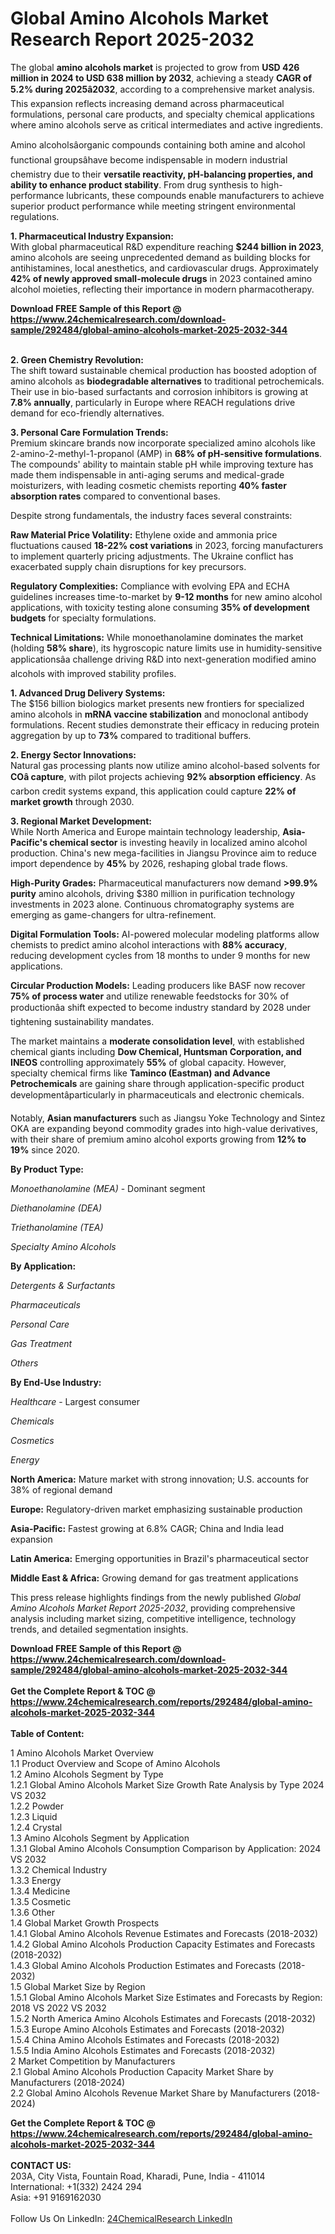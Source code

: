 <h1>Global Amino Alcohols Market Research Report 2025-2032</h1><p>The global <strong>amino alcohols market</strong> is projected to grow from <strong>USD 426 million in 2024 to USD 638 million by 2032</strong>, achieving a steady <strong>CAGR of 5.2% during 2025â2032</strong>, according to a comprehensive market analysis. This expansion reflects increasing demand across pharmaceutical formulations, personal care products, and specialty chemical applications where amino alcohols serve as critical intermediates and active ingredients.</p><p>Amino alcoholsâorganic compounds containing both amine and alcohol functional groupsâhave become indispensable in modern industrial chemistry due to their <strong>versatile reactivity, pH-balancing properties, and ability to enhance product stability</strong>. From drug synthesis to high-performance lubricants, these compounds enable manufacturers to achieve superior product performance while meeting stringent environmental regulations.</p><p><strong>1. Pharmaceutical Industry Expansion:</strong><br>
With global pharmaceutical R&amp;D expenditure reaching <strong>$244 billion in 2023</strong>, amino alcohols are seeing unprecedented demand as building blocks for antihistamines, local anesthetics, and cardiovascular drugs. Approximately <strong>42% of newly approved small-molecule drugs</strong> in 2023 contained amino alcohol moieties, reflecting their importance in modern pharmacotherapy.</p><div><b>Download FREE Sample of this Report @ 
            <a href="https://www.24chemicalresearch.com/download-sample/292484/global-amino-alcohols-market-2025-2032-344">
            https://www.24chemicalresearch.com/download-sample/292484/global-amino-alcohols-market-2025-2032-344</a></b></div><br><p><strong>2. Green Chemistry Revolution:</strong><br>
The shift toward sustainable chemical production has boosted adoption of amino alcohols as <strong>biodegradable alternatives</strong> to traditional petrochemicals. Their use in bio-based surfactants and corrosion inhibitors is growing at <strong>7.8% annually</strong>, particularly in Europe where REACH regulations drive demand for eco-friendly alternatives.</p><p><strong>3. Personal Care Formulation Trends:</strong><br>
Premium skincare brands now incorporate specialized amino alcohols like 2-amino-2-methyl-1-propanol (AMP) in <strong>68% of pH-sensitive formulations</strong>. The compounds' ability to maintain stable pH while improving texture has made them indispensable in anti-aging serums and medical-grade moisturizers, with leading cosmetic chemists reporting <strong>40% faster absorption rates</strong> compared to conventional bases.</p><p>Despite strong fundamentals, the industry faces several constraints:</p><p><strong>Raw Material Price Volatility:</strong> Ethylene oxide and ammonia price fluctuations caused <strong>18-22% cost variations</strong> in 2023, forcing manufacturers to implement quarterly pricing adjustments. The Ukraine conflict has exacerbated supply chain disruptions for key precursors.</p><p><strong>Regulatory Complexities:</strong> Compliance with evolving EPA and ECHA guidelines increases time-to-market by <strong>9-12 months</strong> for new amino alcohol applications, with toxicity testing alone consuming <strong>35% of development budgets</strong> for specialty formulations.</p><p><strong>Technical Limitations:</strong> While monoethanolamine dominates the market (holding <strong>58% share</strong>), its hygroscopic nature limits use in humidity-sensitive applicationsâa challenge driving R&amp;D into next-generation modified amino alcohols with improved stability profiles.</p><p><strong>1. Advanced Drug Delivery Systems:</strong><br>
The $156 billion biologics market presents new frontiers for specialized amino alcohols in <strong>mRNA vaccine stabilization</strong> and monoclonal antibody formulations. Recent studies demonstrate their efficacy in reducing protein aggregation by up to <strong>73%</strong> compared to traditional buffers.</p><p><strong>2. Energy Sector Innovations:</strong><br>
Natural gas processing plants now utilize amino alcohol-based solvents for <strong>COâ capture</strong>, with pilot projects achieving <strong>92% absorption efficiency</strong>. As carbon credit systems expand, this application could capture <strong>22% of market growth</strong> through 2030.</p><p><strong>3. Regional Market Development:</strong><br>
While North America and Europe maintain technology leadership, <strong>Asia-Pacific's chemical sector</strong> is investing heavily in localized amino alcohol production. China's new mega-facilities in Jiangsu Province aim to reduce import dependence by <strong>45%</strong> by 2026, reshaping global trade flows.</p><p><strong>High-Purity Grades:</strong> Pharmaceutical manufacturers now demand <strong>&gt;99.9% purity</strong> amino alcohols, driving $380 million in purification technology investments in 2023 alone. Continuous chromatography systems are emerging as game-changers for ultra-refinement.</p><p><strong>Digital Formulation Tools:</strong> AI-powered molecular modeling platforms allow chemists to predict amino alcohol interactions with <strong>88% accuracy</strong>, reducing development cycles from 18 months to under 9 months for new applications.</p><p><strong>Circular Production Models:</strong> Leading producers like BASF now recover <strong>75% of process water</strong> and utilize renewable feedstocks for 30% of productionâa shift expected to become industry standard by 2028 under tightening sustainability mandates.</p><p>The market maintains a <strong>moderate consolidation level</strong>, with established chemical giants including <strong>Dow Chemical, Huntsman Corporation, and INEOS</strong> controlling approximately <strong>55%</strong> of global capacity. However, specialty chemical firms like <strong>Taminco (Eastman) and Advance Petrochemicals</strong> are gaining share through application-specific product developmentâparticularly in pharmaceuticals and electronic chemicals.</p><p>Notably, <strong>Asian manufacturers</strong> such as Jiangsu Yoke Technology and Sintez OKA are expanding beyond commodity grades into high-value derivatives, with their share of premium amino alcohol exports growing from <strong>12% to 19%</strong> since 2020.</p><p><strong>By Product Type:</strong></p><p><em>Monoethanolamine (MEA)</em> - Dominant segment</p><p><em>Diethanolamine (DEA)</em></p><p><em>Triethanolamine (TEA)</em></p><p><em>Specialty Amino Alcohols</em></p><p><strong>By Application:</strong></p><p><em>Detergents &amp; Surfactants</em></p><p><em>Pharmaceuticals</em></p><p><em>Personal Care</em></p><p><em>Gas Treatment</em></p><p><em>Others</em></p><p><strong>By End-Use Industry:</strong></p><p><em>Healthcare</em> - Largest consumer</p><p><em>Chemicals</em></p><p><em>Cosmetics</em></p><p><em>Energy</em></p><p><strong>North America:</strong> Mature market with strong innovation; U.S. accounts for 38% of regional demand</p><p><strong>Europe:</strong> Regulatory-driven market emphasizing sustainable production</p><p><strong>Asia-Pacific:</strong> Fastest growing at 6.8% CAGR; China and India lead expansion</p><p><strong>Latin America:</strong> Emerging opportunities in Brazil's pharmaceutical sector</p><p><strong>Middle East &amp; Africa:</strong> Growing demand for gas treatment applications</p><p>This press release highlights findings from the newly published <em>Global Amino Alcohols Market Report 2025-2032</em>, providing comprehensive analysis including market sizing, competitive intelligence, technology trends, and detailed segmentation insights.</p><div><b>Download FREE Sample of this Report @ 
            <a href="https://www.24chemicalresearch.com/download-sample/292484/global-amino-alcohols-market-2025-2032-344">
            https://www.24chemicalresearch.com/download-sample/292484/global-amino-alcohols-market-2025-2032-344</a></b></div><br><div><b>Get the Complete Report & TOC @ 
            <a href="https://www.24chemicalresearch.com/reports/292484/global-amino-alcohols-market-2025-2032-344">
            https://www.24chemicalresearch.com/reports/292484/global-amino-alcohols-market-2025-2032-344</a></b></div><br>
            <b>Table of Content:</b><p>1 Amino Alcohols Market Overview<br />
    1.1 Product Overview and Scope of Amino Alcohols<br />
    1.2 Amino Alcohols Segment by Type<br />
        1.2.1 Global Amino Alcohols Market Size Growth Rate Analysis by Type 2024 VS 2032<br />
        1.2.2 Powder<br />
        1.2.3 Liquid<br />
        1.2.4 Crystal<br />
    1.3 Amino Alcohols Segment by Application<br />
        1.3.1 Global Amino Alcohols Consumption Comparison by Application: 2024 VS 2032<br />
        1.3.2 Chemical Industry<br />
        1.3.3 Energy<br />
        1.3.4 Medicine<br />
        1.3.5 Cosmetic<br />
        1.3.6 Other<br />
    1.4 Global Market Growth Prospects<br />
        1.4.1 Global Amino Alcohols Revenue Estimates and Forecasts (2018-2032)<br />
        1.4.2 Global Amino Alcohols Production Capacity Estimates and Forecasts (2018-2032)<br />
        1.4.3 Global Amino Alcohols Production Estimates and Forecasts (2018-2032)<br />
    1.5 Global Market Size by Region<br />
        1.5.1 Global Amino Alcohols Market Size Estimates and Forecasts by Region: 2018 VS 2022 VS 2032<br />
        1.5.2 North America Amino Alcohols Estimates and Forecasts (2018-2032)<br />
        1.5.3 Europe Amino Alcohols Estimates and Forecasts (2018-2032)<br />
        1.5.4 China Amino Alcohols Estimates and Forecasts (2018-2032)<br />
        1.5.5 India Amino Alcohols Estimates and Forecasts (2018-2032)<br />
2 Market Competition by Manufacturers<br />
    2.1 Global Amino Alcohols Production Capacity Market Share by Manufacturers (2018-2024)<br />
    2.2 Global Amino Alcohols Revenue Market Share by Manufacturers (2018-2024)<br />
   </p><div><b>Get the Complete Report & TOC @ 
            <a href="https://www.24chemicalresearch.com/reports/292484/global-amino-alcohols-market-2025-2032-344">
            https://www.24chemicalresearch.com/reports/292484/global-amino-alcohols-market-2025-2032-344</a></b></div><br><b>CONTACT US:</b><br>
            203A, City Vista, Fountain Road, Kharadi, Pune, India - 411014<br>
            International: +1(332) 2424 294<br>
            Asia: +91 9169162030 <br><br>
            Follow Us On LinkedIn: <a href="https://www.linkedin.com/company/24chemicalresearch/">24ChemicalResearch LinkedIn</a>